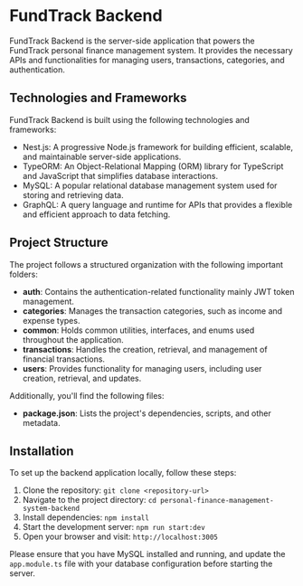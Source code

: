 # FundTrack Backend

FundTrack Backend is the server-side application that powers the FundTrack personal finance management system. It provides the necessary APIs and functionalities for managing users, transactions, categories, and authentication.

## Technologies and Frameworks

FundTrack Backend is built using the following technologies and frameworks:

- Nest.js: A progressive Node.js framework for building efficient, scalable, and maintainable server-side applications.
- TypeORM: An Object-Relational Mapping (ORM) library for TypeScript and JavaScript that simplifies database interactions.
- MySQL: A popular relational database management system used for storing and retrieving data.
- GraphQL: A query language and runtime for APIs that provides a flexible and efficient approach to data fetching.

## Project Structure

The project follows a structured organization with the following important folders:

- **auth**: Contains the authentication-related functionality mainly JWT token management.
- **categories**: Manages the transaction categories, such as income and expense types.
- **common**: Holds common utilities, interfaces, and enums used throughout the application.
- **transactions**: Handles the creation, retrieval, and management of financial transactions.
- **users**: Provides functionality for managing users, including user creation, retrieval, and updates.

Additionally, you'll find the following files:

- **package.json**: Lists the project's dependencies, scripts, and other metadata.

## Installation

To set up the backend application locally, follow these steps:

1. Clone the repository: `git clone <repository-url>`
2. Navigate to the project directory: `cd personal-finance-management-system-backend`
3. Install dependencies: `npm install`
4. Start the development server: `npm run start:dev`
5. Open your browser and visit: `http://localhost:3005`

Please ensure that you have MySQL installed and running, and update the `app.module.ts` file with your database configuration before starting the server.
